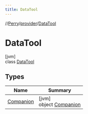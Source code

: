 ```yaml
---
title: DataTool
---
```

//[Perry](../../../index.html)/[provider](../index.html)/[DataTool](index.html)



# DataTool



[jvm]\
class [DataTool](index.html)



## Types


| Name | Summary |
|---|---|
| [Companion](-companion/index.html) | [jvm]<br>object [Companion](-companion/index.html) |

